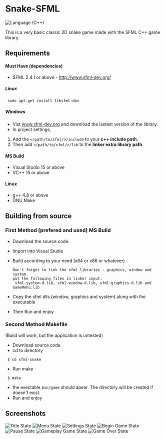 # Snake-SFML
![Language (C++)](https://img.shields.io/badge/powered_by-C++-brightgreen.svg?style=flat-square)

This is a very basic classic 2D snake game made with the SFML C++ game library.

## Requirements

#### Must Have (dependencies)
- SFML 2.4.1 or above - http://www.sfml-dev.org/
##### Linux
    
     sudo apt-get install libsfml-dev
    
##### Windows
- Vist www.sfml-dev.org and download the lastest version of the library.
- In project settings,
 1. Add the `</path/to/sfml/>/include` to your **c++ include path**.
 2. Then add `</path/to/sfml/>/lib` to the **linker extra library path**.
     
 #### MS Build
 * Visual Studio 15 or above
 * VC++ 15 or above

#### Linux
 * g++ 4.8 or above
 * GNU Make
  
## Building from source

### First Method (prefered and used) MS Build

  * Download the source code.
  * Import into Visual Studio
  * Build according to your need (x64 or x86 or whatever)
   
    ```
    Don't forget to link the sfml libraries - graphics, window and system.
    put the following files in linker input:
     sfml-system-d.lib, sfml-window-d.lib, sfml-graphics-d.lib and GameMenu.lib
    ```
  * Copy the sfml dlls (window, graphics and system) along with the executable
  * Then Run and enjoy
  
### Second Method Makefile
(Build will work, but the application is untested)

 * Download source code
 * cd to directory  
  ```
   $ cd sfml-snake
  ```
 * Run make
 
  ```
   $ make
  ```
 * the exectable `bin/game` should apear. The directory will be created if doesn't exist.
 * Run and enjoy


## Screenshots
![Title State](http://image.noelshack.com/fichiers/2018/40/6/1538848348-1.png)
![Menu State](http://image.noelshack.com/fichiers/2018/40/6/1538848349-2.png)
![Settings State](http://image.noelshack.com/fichiers/2018/40/6/1538848349-3.png)
![Begin Game State](http://image.noelshack.com/fichiers/2018/40/6/1538848344-4.png)
![Pause State](http://image.noelshack.com/fichiers/2018/40/6/1538848347-5.png)
![Gameplay Game State](http://image.noelshack.com/fichiers/2018/40/6/1538848345-6.png)
![Game Over State](http://image.noelshack.com/fichiers/2018/40/6/1538848786-7.png)
